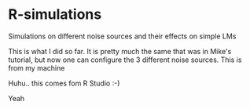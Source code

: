 # R-simulations
Simulations on different noise sources and their effects on simple LMs

This is what I did so far. It is pretty much the same that was in Mike's tutorial, but now one can configure the 3 different noise sources.
This is from my machine

Huhu.. this comes fom R Studio :-)

Yeah